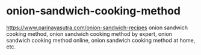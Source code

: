 # onion-sandwich-cooking-method
https://www.parinayasutra.com/onion-sandwich-recipes onion sandwich cooking method, onion sandwich cooking method by expert, onion sandwich cooking method online, onion sandwich cooking method at home, etc.
